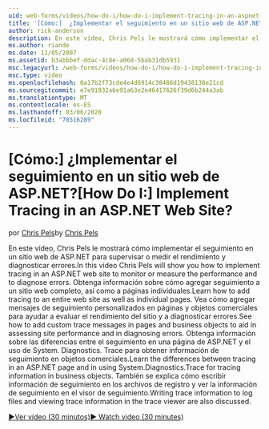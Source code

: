 ```yaml
---
uid: web-forms/videos/how-do-i/how-do-i-implement-tracing-in-an-aspnet-web-site
title: '[Cómo:]  ¿Implementar el seguimiento en un sitio web de ASP.NET? | Microsoft Docs'
author: rick-anderson
description: En este vídeo, Chris Pels le mostrará cómo implementar el seguimiento en un sitio web de ASP.NET para supervisar o medir el rendimiento y diagnosticar errores.
ms.author: riande
ms.date: 11/05/2007
ms.assetid: b3abbbef-ddac-4c8e-a068-5bab31db5931
msc.legacyurl: /web-forms/videos/how-do-i/how-do-i-implement-tracing-in-an-aspnet-web-site
msc.type: video
ms.openlocfilehash: 0a17b2f73cde4e4d6914c38486d19438138e21cd
ms.sourcegitcommit: e7e91932a6e91a63e2e46417626f39d6b244a3ab
ms.translationtype: MT
ms.contentlocale: es-ES
ms.lasthandoff: 03/06/2020
ms.locfileid: "78516289"
---
```

# <a name="how-do-i--implement-tracing-in-an-aspnet-web-site"></a><span data-ttu-id="5d510-104">[Cómo:]  ¿Implementar el seguimiento en un sitio web de ASP.NET?</span><span class="sxs-lookup"><span data-stu-id="5d510-104">[How Do I:]  Implement Tracing in an ASP.NET Web Site?</span></span>

<span data-ttu-id="5d510-105">por [Chris Pels](https://twitter.com/chrispels)</span><span class="sxs-lookup"><span data-stu-id="5d510-105">by [Chris Pels](https://twitter.com/chrispels)</span></span>

<span data-ttu-id="5d510-106">En este vídeo, Chris Pels le mostrará cómo implementar el seguimiento en un sitio web de ASP.NET para supervisar o medir el rendimiento y diagnosticar errores.</span><span class="sxs-lookup"><span data-stu-id="5d510-106">In this video Chris Pels will show you how to implement tracing in an ASP.NET web site to monitor or measure the performance and to diagnose errors.</span></span> <span data-ttu-id="5d510-107">Obtenga información sobre cómo agregar seguimiento a un sitio web completo, así como a páginas individuales.</span><span class="sxs-lookup"><span data-stu-id="5d510-107">Learn how to add tracing to an entire web site as well as individual pages.</span></span> <span data-ttu-id="5d510-108">Vea cómo agregar mensajes de seguimiento personalizados en páginas y objetos comerciales para ayudar a evaluar el rendimiento del sitio y a diagnosticar errores.</span><span class="sxs-lookup"><span data-stu-id="5d510-108">See how to add custom trace messages in pages and business objects to aid in assessing site performance and in diagnosing errors.</span></span> <span data-ttu-id="5d510-109">Obtenga información sobre las diferencias entre el seguimiento en una página de ASP.NET y el uso de System. Diagnostics. Trace para obtener información de seguimiento en objetos comerciales.</span><span class="sxs-lookup"><span data-stu-id="5d510-109">Learn the differences between tracing in an ASP.NET page and in using System.Diagnostics.Trace for tracing information in business objects.</span></span> <span data-ttu-id="5d510-110">También se explica cómo escribir información de seguimiento en los archivos de registro y ver la información de seguimiento en el visor de seguimiento.</span><span class="sxs-lookup"><span data-stu-id="5d510-110">Writing trace information to log files and viewing trace information in the trace viewer are also discussed.</span></span>

[<span data-ttu-id="5d510-111">&#9654;Ver vídeo (30 minutos)</span><span class="sxs-lookup"><span data-stu-id="5d510-111">&#9654; Watch video (30 minutes)</span></span>](https://channel9.msdn.com/Blogs/ASP-NET-Site-Videos/how-do-i-implement-tracing-in-an-aspnet-web-site)
